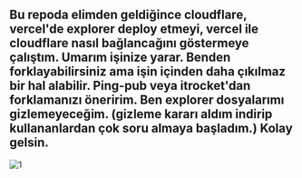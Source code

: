 ## Bu repoda elimden geldiğince cloudflare, vercel'de explorer deploy etmeyi, vercel ile cloudflare nasıl bağlancağını göstermeye çalıştım. Umarım işinize yarar. Benden forklayabilirsiniz ama işin içinden daha çıkılmaz bir hal alabilir. Ping-pub veya itrocket'dan forklamanızı öneririm. Ben explorer dosyalarımı gizlemeyeceğim. (gizleme kararı aldım indirip kullananlardan çok soru almaya başladım.) Kolay gelsin.

![1](https://i.hizliresim.com/diem894.png)

